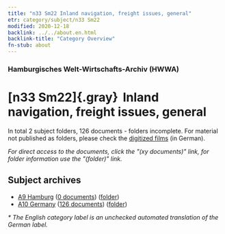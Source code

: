 ```yaml
---
title: "n33 Sm22 Inland navigation, freight issues, general"
etr: category/subject/n33 Sm22
modified: 2020-12-18
backlink: ../../about.en.html
backlink-title: "Category Overview"
fn-stub: about
---
```


### Hamburgisches Welt-Wirtschafts-Archiv (HWWA)
# [n33 Sm22]{.gray}&#8201; Inland navigation, freight issues, general&#160; 





In total 2 subject folders, 126 documents - folders incomplete.
For material not published as folders, please check the [digitized films](/film/h1_sh) (in German).

_For direct access to the documents, click the "(xy documents)" link, for folder information use the "(folder)" link._

## Subject archives


- [A9 Hamburg](../../../geo/about.en.html#A9) (<a href="https://dfg-viewer.de/show/?tx_dlf[id]=https://pm20.zbw.eu/mets/sh/1409xx/140905/1456xx/145648/public.mets.en.xml" target="_blank">0 documents</a>) ([folder](http://purl.org/pressemappe20/folder/sh/140905,145648))
- [A10 Germany](../../../geo/about.en.html#A10) (<a href="https://dfg-viewer.de/show/?tx_dlf[id]=https://pm20.zbw.eu/mets/sh/1261xx/126128/1456xx/145648/public.mets.en.xml" target="_blank">126 documents</a>) ([folder](http://purl.org/pressemappe20/folder/sh/126128,145648))


_* The English category label is an unchecked automated translation of the German label._

